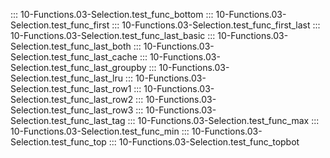::: 10-Functions.03-Selection.test_func_bottom
::: 10-Functions.03-Selection.test_func_first
::: 10-Functions.03-Selection.test_func_first_last
::: 10-Functions.03-Selection.test_func_last_basic
::: 10-Functions.03-Selection.test_func_last_both
::: 10-Functions.03-Selection.test_func_last_cache
::: 10-Functions.03-Selection.test_func_last_groupby
::: 10-Functions.03-Selection.test_func_last_lru
::: 10-Functions.03-Selection.test_func_last_row1
::: 10-Functions.03-Selection.test_func_last_row2
::: 10-Functions.03-Selection.test_func_last_row3
::: 10-Functions.03-Selection.test_func_last_tag
::: 10-Functions.03-Selection.test_func_max
::: 10-Functions.03-Selection.test_func_min
::: 10-Functions.03-Selection.test_func_top
::: 10-Functions.03-Selection.test_func_topbot
